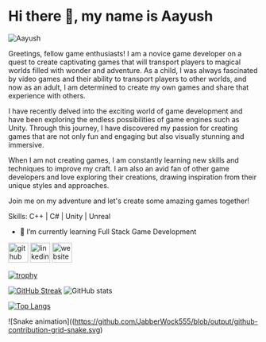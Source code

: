 # Hi there 👋, my name is Aayush
![Aayush](https://user-images.githubusercontent.com/97807224/227798362-89c1e2de-2652-4b34-9ea2-db57ddec57cf.png)

Greetings, fellow game enthusiasts! I am a novice game developer on a quest to create captivating games that will transport players to magical worlds filled with wonder and adventure. As a child, I was always fascinated by video games and their ability to transport players to other worlds, and now as an adult, I am determined to create my own games and share that experience with others.

I have recently delved into the exciting world of game development and have been exploring the endless possibilities of game engines such as Unity. Through this journey, I have discovered my passion for creating games that are not only fun and engaging but also visually stunning and immersive.

When I am not creating games, I am constantly learning new skills and techniques to improve my craft. I am also an avid fan of other game developers and love exploring their creations, drawing inspiration from their unique styles and approaches.

Join me on my adventure and let's create some amazing games together!

Skills: C++ | C# | Unity | Unreal

- 🌱 I’m currently learning Full Stack Game Development 


[<img src='https://cdn.jsdelivr.net/npm/simple-icons@3.0.1/icons/github.svg' alt='github' height='40'>](https://github.com/JabberWock555)  [<img src='https://cdn.jsdelivr.net/npm/simple-icons@3.0.1/icons/linkedin.svg' alt='linkedin' height='40'>](https://www.linkedin.com/in/https://www.linkedin.com/in/aayush-gupta-5892b5186//)  [<img src='https://cdn.jsdelivr.net/npm/simple-icons@3.0.1/icons/icloud.svg' alt='website' height='40'>](https://aayushgupta555.wixsite.com/jabberwockstudio)  

[![trophy](https://github-profile-trophy.vercel.app/?username=JabberWock555&theme=tokyonight&hide_border=true)](https://github.com/ryo-ma/github-profile-trophy)

[![GitHub Streak](http://github-readme-streak-stats.herokuapp.com?user=JabberWock555&theme=tokyonight&hide_border=true)](https://git.io/streak-stats)      ![GitHub stats](https://github-readme-stats.vercel.app/api?username=JabberWock555&show_icons=true&theme=tokyonight&hide_border=true)  
   

[![Top Langs](https://github-readme-stats.vercel.app/api/top-langs/?username=JabberWock555&theme=tokyonight&hide_border=true)](https://github.com/anuraghazra/github-readme-stats)   


![Snake animation]((https://github.com/JabberWock555/blob/output/github-contribution-grid-snake.svg)

